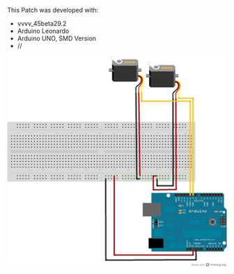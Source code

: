 This Patch was developed with:
* vvvv_45beta29.2
* Arduino Leonardo
* Arduino UNO, SMD Version
* //

![imagename](div/Servomotor.png)
